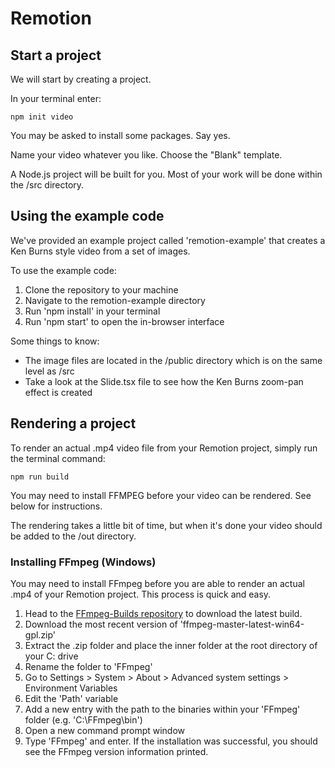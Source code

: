# Remotion

## Start a project
We will start by creating a project.

In your terminal enter:
```
npm init video
```
You may be asked to install some packages. Say yes.

Name your video whatever you like. Choose the "Blank" template.

A Node.js project will be built for you. Most of your work will be done within the /src directory.

## Using the example code

We've provided an example project called 'remotion-example' that creates a Ken Burns style video from a set of images.

To use the example code:

1. Clone the repository to your machine
2. Navigate to the remotion-example directory
3. Run 'npm install' in your terminal
4. Run 'npm start' to open the in-browser interface 

Some things to know:

- The image files are located in the /public directory which is on the same level as /src
- Take a look at the Slide.tsx file to see how the Ken Burns zoom-pan effect is created

## Rendering a project

To render an actual .mp4 video file from your Remotion project, simply run the terminal command:
 ```
 npm run build
 ```
 You may need to install FFMPEG before your video can be rendered. See below for instructions.

 The rendering takes a little bit of time, but when it's done your video should be added to the /out directory.

 ### Installing FFmpeg (Windows)

 You may need to install FFmpeg before you are able to render an actual .mp4 of your Remotion project. This process is quick and easy.

 1. Head to the [FFmpeg-Builds repository](https://github.com/BtbN/FFmpeg-Builds/releases) to download the latest build.
 2. Download the most recent version of 'ffmpeg-master-latest-win64-gpl.zip'
 3. Extract the .zip folder and place the inner folder at the root directory of your C: drive
 4. Rename the folder to 'FFmpeg'
 5. Go to Settings > System > About > Advanced system settings > Environment Variables
 6. Edit the 'Path' variable
 7. Add a new entry with the path to the binaries within your 'FFmpeg' folder (e.g. 'C:\FFmpeg\bin\')
 8. Open a new command prompt window
 9. Type 'FFmpeg' and enter. If the installation was successful, you should see the FFmpeg version information printed.